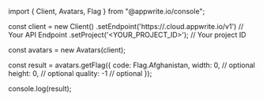 import { Client, Avatars, Flag } from "@appwrite.io/console";

const client = new Client()
    .setEndpoint('https://<REGION>.cloud.appwrite.io/v1') // Your API Endpoint
    .setProject('<YOUR_PROJECT_ID>'); // Your project ID

const avatars = new Avatars(client);

const result = avatars.getFlag({
    code: Flag.Afghanistan,
    width: 0, // optional
    height: 0, // optional
    quality: -1 // optional
});

console.log(result);
